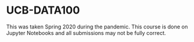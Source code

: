 # UCB-DATA100
This was taken Spring 2020 during the pandemic. This course is done on Jupyter Notebooks and all submissions may not be fully correct.
